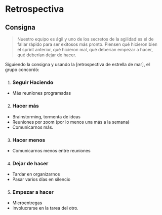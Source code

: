 # **Retrospectiva**

## **Consigna**
>Nuestro equipo es ágil y uno de los secretos de la agilidad es el de fallar rápido para ser
exitosos más pronto. Piensen qué hicieron bien el sprint anterior, qué hicieron mal, qué
deberían empezar a hacer, qué deberían dejar de hacer.

Siguiendo la consigna y usando la [retrospectiva de estrella de mar], el grupo concordó:

1. ### Seguir Haciendo
- Más reuniones programadas

2. ### Hacer más
- Brainstorming, tormenta de ideas
- Reuniones por zoom (por lo menos una más a la semana)
- Comunicarnos más.

3. ### Hacer menos
- Comunicarnos menos entre reuniones

4. ### Dejar de hacer
- Tardar en organizarnos
- Pasar varios días en silencio

5. ### Empezar a hacer
- Microentregas
- Involucrarse en la tarea del otro.
